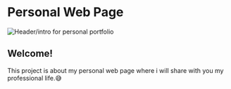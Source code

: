 # Personal Web Page
![Header/intro for personal portfolio](.projectillustration.png)
## Welcome!
This project is about my personal web page where i will share with you my professional life.😅
